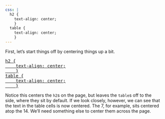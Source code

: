 ```yaml
---
css: |
  h2 {
    text-align: center;
    }
  table {
    text-align: center;
    }
---
```


<p>First, let&rsquo;s start things off by centering things up a bit.</p>

<pre>
<ins>h2 {
	text-align: center;
	}
table {
	text-align: center;
	}</ins>
</pre>

<p>Notice this centers the <code>h2</code>s on the page, but leaves the <code>table</code>s off to the side, where they sit by default. If we look closely, however, we can see that the text in the table cells is now centered. The 7, for example, sits centered atop the 14. We&rsquo;ll need something else to center them across the page.</p>
